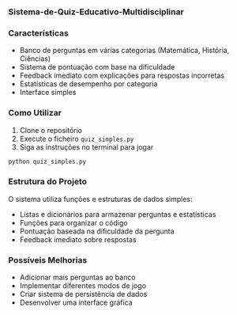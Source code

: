 ### Sistema-de-Quiz-Educativo-Multidisciplinar

### Características  

- Banco de perguntas em várias categorias (Matemática, História, Ciências)  
- Sistema de pontuação com base na dificuldade  
- Feedback imediato com explicações para respostas incorretas  
- Estatísticas de desempenho por categoria  
- Interface simples

### Como Utilizar  

1. Clone o repositório  
2. Execute o ficheiro `quiz_simples.py`  
3. Siga as instruções no terminal para jogar  

```bash
python quiz_simples.py
```  

### Estrutura do Projeto  

O sistema utiliza funções e estruturas de dados simples:  

- Listas e dicionários para armazenar perguntas e estatísticas  
- Funções para organizar o código  
- Pontuação baseada na dificuldade da pergunta  
- Feedback imediato sobre respostas  

### Possíveis Melhorias  

- Adicionar mais perguntas ao banco  
- Implementar diferentes modos de jogo  
- Criar sistema de persistência de dados  
- Desenvolver uma interface gráfica  

